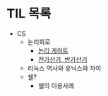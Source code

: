 # TIL 목록 
+ CS
    + 논리회로
        + [논리 게이트](https://github.com/ese111/Today-I-Learn/blob/main/cs10.md)
        + [전가산기, 반가산기]()
    + 리눅스 역사와 유닉스와 차이
    + 쉘?
        + 쉘의 이용사례
        